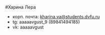 #Харина Лера

- корп. почта: kharina.va@students.dvfu.ru
- tg: aaaaavgust_9 (89841494185)
- vk: aaaaavgust
